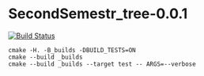 # SecondSemestr_tree-0.0.1

[![Build Status](https://travis-ci.org/SashaPozhuev1/SeconSemestr_black_red_tree.svg?branch=master)](https://travis-ci.org/SashaPozhuev1/SeconSemestr_black_red_tree)

```
cmake -H. -B_builds -DBUILD_TESTS=ON
cmake --build _builds
cmake --build _builds --target test -- ARGS=--verbose
```

